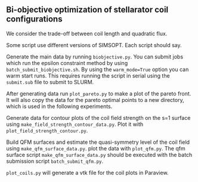 ## Bi-objective optimization of stellarator coil configurations

We consider the trade-off between coil length and quadratic flux.

Some script use different versions of SIMSOPT. Each script should say.

Generate the main data by running `biobjective.py`. You can submit jobs
which run the epsilon constraint method by using `batch_submit_biobjective.sh`.
By using the `warm_mode=True` option you can warm start runs. This requires 
running the script in serial using the `submit.sub` file to submit to SLURM.

After generating data run `plot_pareto.py` to make a plot of the pareto front.
It will also copy the data for the pareto optimal points to a new directory,
which is used in the following experiments.

Generate data for contour plots of the coil field strength on the s=1 surface using
`make_field_strength_contour_data.py`. Plot it with `plot_field_strength_contour.py`.

Build QFM surfaces and estimate the quasi-symmetry level of the coil field using
`make_qfm_surface_data.py`. plot the data with `plot_qfm.py`. The qfm surface script
`make_qfm_surface_data.py` should be executed with the batch submission script
`batch_submit_qfm.py`.

`plot_coils.py` will generate a vtk file for the coil plots in Paraview.
